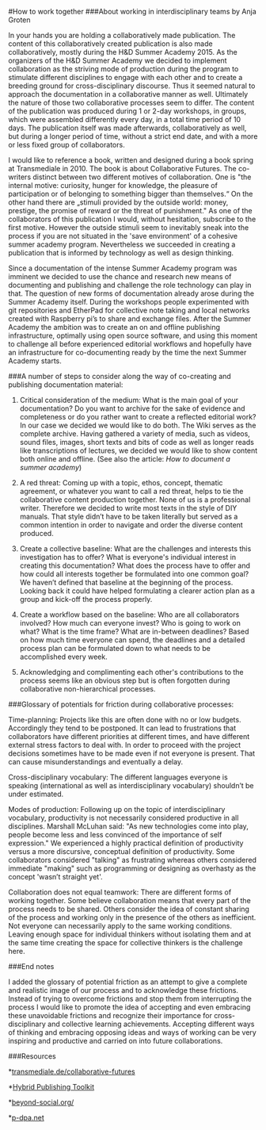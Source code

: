 #How to work together 
###About working in interdisciplinary teams by Anja Groten

In your hands you are holding a collaboratively made publication. The content of this collaboratively created publication is also made collaboratively, mostly during the H&D Summer Academy 2015. As the organizers of the H&D Summer Academy we decided to implement collaboration as the striving mode of production during the program to stimulate different disciplines to engage with each other and to create a breeding ground for cross-disciplinary discourse. Thus it seemed natural to approach the documentation in a collaborative manner as well. Ultimately the nature of those two collaborative processes seem to differ. The content of the publication was produced during 1 or 2-day workshops, in groups, which were assembled differently every day, in a total time period of 10 days. The publication itself was made afterwards, collaboratively as well, but during a longer period of time, without a strict end date, and with a more or less fixed group of collaborators. 

I would like to reference a book, written and designed during a book spring at Transmediale in 2010. The book is about Collaborative Futures. The co-writers distinct between two different motives of collaboration. One is "the internal motive: curiosity, hunger for knowledge, the pleasure of participation or of belonging to something bigger than themselves.“ On the other hand there are „stimuli provided by the outside world: money, prestige, the promise of reward or the threat of punishment." As one of the collaborators of this publication I would, without hesitation, subscribe to the first motive. However the outside stimuli seem to inevitably sneak into the process if you are not situated in the 'save environment' of a cohesive summer academy program. Nevertheless we succeeded in creating a publication that is informed by technology as well as design thinking. 

Since a documentation of the intense Summer Academy program was imminent we decided to use the chance and research new means of documenting and publishing and challenge the role technology can play in that. The question of new forms of documentation already arose during the Summer Academy itself. During the workshops people experimented with git repositories and EtherPad for collective note taking and local networks created with Raspberry pi’s to share and exchange files. After the Summer Academy the ambition was to create an on and offline publishing infrastructure, optimally using open source software, and using this moment to challenge all before experienced editorial workflows and hopefully have an infrastructure for co-documenting ready by the time the next Summer Academy starts.

###A number of steps to consider along the way of co-creating and publishing documentation material:

1. Critical consideration of the medium: What is the main goal of your documentation? Do you want to archive for the sake of evidence and completeness or do you rather want to create a reflected editorial work? In our case we decided we would like to do both. The Wiki serves as the complete archive. Having gathered a variety of media, such as videos, sound files, images, short texts and bits of code as well as longer reads like transcriptions of lectures, we decided we would like to show content both online and offline. (See also the article: *How to document a summer academy*)  

2. A red threat: Coming up with a topic, ethos, concept, thematic agreement, or whatever you want to call a red threat, helps to tie the collaborative content production together. None of us is a professional writer. Therefore we decided to write most texts in the style of DIY manuals. That style didn’t have to be taken literally but served as a common intention in order to navigate and order the diverse content produced.  

3. Create a collective baseline: What are the challenges and interests this investigation has to offer? What is everyone's individual interest in creating this documentation? What does the process have to offer and how could all interests together be formulated into one common goal? 
We haven’t defined that baseline at the beginning of the process. Looking back it could have helped formulating a clearer action plan as a group and kick-off the process properly. 

4. Create a workflow based on the baseline: Who are all collaborators involved? How much can everyone invest? Who is going to work on what? What is the time frame? What are in-between deadlines? Based on how much time everyone can spend, the deadlines and a detailed process plan can be formulated down to what needs to be accomplished every week. 

5. Acknowledging and complimenting each other's contributions to the process seems like an obvious step but is often forgotten during collaborative non-hierarchical processes.

###Glossary of potentials for friction during collaborative processes:

Time-planning: Projects like this are often done with no or low budgets. Accordingly they tend to be postponed. It can lead to frustrations that collaborators have different priorities at different times, and have different external stress factors to deal with. In order to proceed with the project decisions sometimes have to be made even if not everyone is present. That can cause misunderstandings and eventually a delay.

Cross-disciplinary vocabulary: The different languages everyone is speaking (international as well as interdisciplinary vocabulary) shouldn’t be under estimated.   

Modes of production: Following up on the topic of interdisciplinary vocabulary, productivity is not necessarily considered productive in all disciplines. Marshall McLuhan said: "As new technologies come into play, people become less and less convinced of the importance of self expression." We experienced a highly practical definition of productivity versus a more discursive, conceptual definition of productivity. Some collaborators considered "talking" as frustrating whereas others considered immediate "making" such as programming or designing as overhasty as the concept 'wasn’t straight yet'.    

Collaboration does not equal teamwork: There are different forms of working together. Some believe collaboration means that every part of the process needs to be shared. Others consider the idea of constant sharing of the process and working only in the presence of the others as inefficient. Not everyone can necessarily apply to the same working conditions. Leaving enough space for individual thinkers without isolating them and at the same time creating the space for collective thinkers is the challenge here.

###End notes

I added the glossary of potential friction as an attempt to give a complete and realistic image of our process and to acknowledge these frictions. Instead of trying to overcome frictions and stop them from interrupting the process I would like to promote the idea of accepting and even embracing these unavoidable frictions and recognize their importance for cross-disciplinary and collective learning achievements. Accepting different ways of thinking and embracing opposing ideas and ways of working can be very inspiring and productive and carried on into future collaborations.  


###Resources

*[transmediale.de/collaborative-futures](http://transmediale.de/collaborative-futures)

*[Hybrid Publishing Toolkit](http://networkcultures.org/blog/publication/from-print-to-ebooks-a-hybrid-publishing-toolkit-for-the-arts/) 

*[beyond-social.org/](http://www.beyond-social.org/)  

*[p-dpa.net](http://p-dpa.net/)
